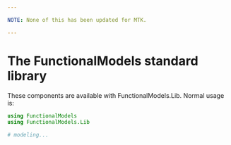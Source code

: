 ```yaml
---

NOTE: None of this has been updated for MTK.

---
```


# The FunctionalModels standard library

These components are available with FunctionalModels.Lib. Normal usage is:

```julia
using FunctionalModels
using FunctionalModels.Lib

# modeling...
```
